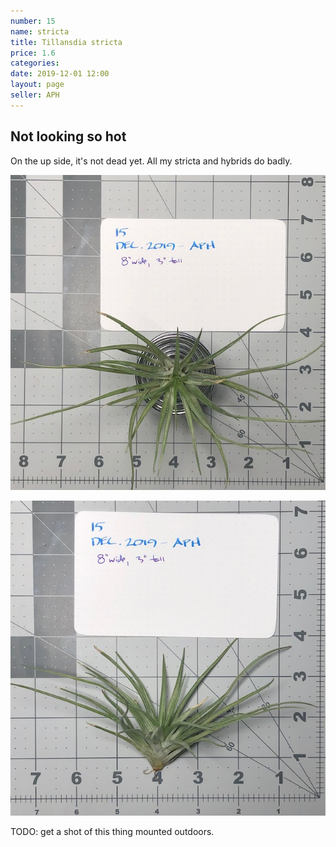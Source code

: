 ```yaml
---
number: 15
name: stricta
title: Tillansdia stricta
price: 1.6
categories:
date: 2019-12-01 12:00
layout: page
seller: APH
---
```

## Not looking so hot

On the up side, it's not dead yet. All my stricta and hybrids do badly.

!["Tillandsia stricta"](/i/IMG_5846.jpeg "Tillandsia stricta")

!["Tillandsia stricta"](/i/IMG_5847.jpeg "Tillandsia stricta")

TODO: get a shot of this thing mounted outdoors.
